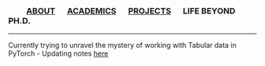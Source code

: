 ### &emsp;&emsp; [ABOUT](./index.md)  &emsp; [ACADEMICS](./Academics.md) &emsp;  [PROJECTS](./projects) &emsp; LIFE BEYOND PH.D. &emsp;

----

Currently trying to unravel the mystery of working with Tabular data in PyTorch - Updating notes [here](https://www.notion.so/Working-with-categorical-tabular-data-in-PyTorch-ffd02ea1306740a98fbb5d84d376d1b4)

